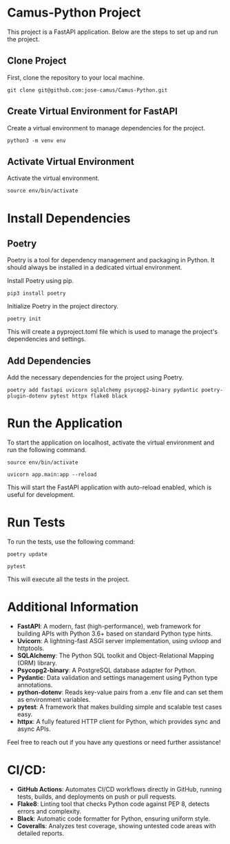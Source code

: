 # Camus-Python Project

This project is a FastAPI application. Below are the steps to set up and run the project.

## Clone Project

First, clone the repository to your local machine.

```
git clone git@github.com:jose-camus/Camus-Python.git
```

## Create Virtual Environment for FastAPI
Create a virtual environment to manage dependencies for the project.

```
python3 -m venv env
```

## Activate Virtual Environment
Activate the virtual environment.

```
source env/bin/activate
```

# Install Dependencies
## Poetry
Poetry is a tool for dependency management and packaging in Python. It should always be installed in a dedicated virtual environment.

Install Poetry using pip.

```
pip3 install poetry
```

Initialize Poetry in the project directory.

```
poetry init
```

This will create a pyproject.toml file which is used to manage the project's dependencies and settings.


## Add Dependencies
Add the necessary dependencies for the project using Poetry.

```
poetry add fastapi uvicorn sqlalchemy psycopg2-binary pydantic poetry-plugin-dotenv pytest httpx flake8 black
```

# Run the Application
To start the application on localhost, activate the virtual environment and run the following command.

```
source env/bin/activate

uvicorn app.main:app --reload
```

This will start the FastAPI application with auto-reload enabled, which is useful for development.

# Run Tests
To run the tests, use the following command:

```
poetry update
```
```
pytest
```
This will execute all the tests in the project.

# Additional Information

- **FastAPI**: A modern, fast (high-performance), web framework for building APIs with Python 3.6+ based on standard Python type hints.
- **Uvicorn**: A lightning-fast ASGI server implementation, using uvloop and httptools.
- **SQLAlchemy**: The Python SQL toolkit and Object-Relational Mapping (ORM) library.
- **Psycopg2-binary**: A PostgreSQL database adapter for Python.
- **Pydantic**: Data validation and settings management using Python type annotations.
- **python-dotenv**: Reads key-value pairs from a .env file and can set them as environment variables.
- **pytest**: A framework that makes building simple and scalable test cases easy.
- **httpx**: A fully featured HTTP client for Python, which provides sync and async APIs.

Feel free to reach out if you have any questions or need further assistance!

# CI/CD:

- **GitHub Actions**: Automates CI/CD workflows directly in GitHub, running tests, builds, and deployments on push or pull requests.
- **Flake8**: Linting tool that checks Python code against PEP 8, detects errors and complexity.
- **Black**: Automatic code formatter for Python, ensuring uniform style.
- **Coveralls**: Analyzes test coverage, showing untested code areas with detailed reports.
